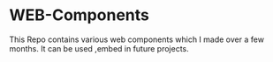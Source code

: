 # WEB-Components
This Repo contains various web components which I made over a few months.
It can be used ,embed in future projects.
